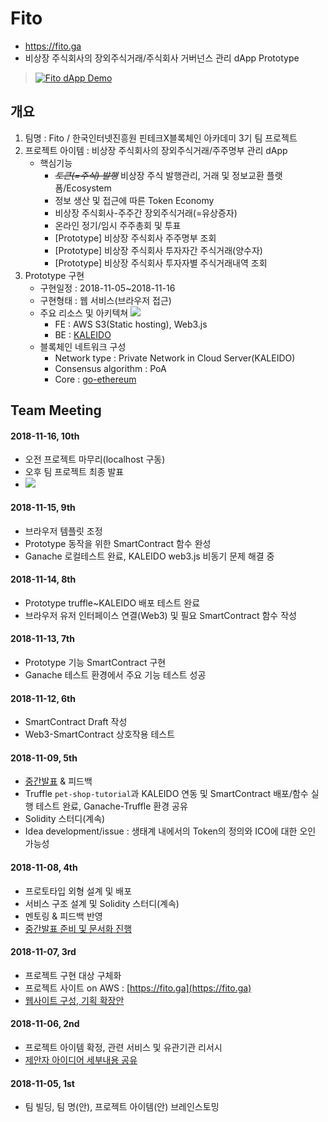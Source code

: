 # Fito
- https://fito.ga
- 비상장 주식회사의 장외주식거래/주식회사 거버넌스 관리 dApp Prototype
> [![Fito dApp Demo](https://img.youtube.com/vi/1K3tfZqhmAQ/0.jpg)](https://youtu.be/1K3tfZqhmAQ)

## 개요
 1. 팀명 : Fito / 한국인터넷진흥원 핀테크X블록체인 아카데미 3기 팀 프로젝트
 2. 프로젝트 아이템 : 비상장 주식회사의 장외주식거래/주주명부 관리 dApp
    - 핵심기능
      - ~~_토큰(=주식) 발행_~~ 비상장 주식 발행관리, 거래 및 정보교환 플랫폼/Ecosystem
      - 정보 생산 및 접근에 따른 Token Economy
      - 비상장 주식회사-주주간 장외주식거래(=유상증자)
      - 온라인 정기/임시 주주총회 및 투표
      - [Prototype] 비상장 주식회사 주주명부 조회
      - [Prototype] 비상장 주식회사 투자자간 주식거래(양수자)
      - [Prototype] 비상장 주식회사 투자자별 주식거래내역 조회
 3. Prototype 구현
    - 구현일정 : 2018-11-05~2018-11-16
    - 구현형태 : 웹 서비스(브라우저 접근)
    - 주요 리소스 및 아키텍쳐
      ![](https://github.com/tooget/Fito/blob/master/docs/20181113_prototype_architecture.png)
      - FE : AWS S3(Static hosting), Web3.js
      - BE : [KALEIDO](https://kaleido.io)
    - 블록체인 네트워크 구성
      - Network type : Private Network in Cloud Server(KALEIDO)
      - Consensus algorithm : PoA
      - Core : [go-ethereum](https://github.com/ethereum/go-ethereum)

## Team Meeting
#### 2018-11-16, 10th
  - 오전 프로젝트 마무리(localhost 구동)
  - 오후 팀 프로젝트 최종 발표 
  - [![](https://image.slidesharecdn.com/fito-181118063714/95/fito-dapp-prototype-1-638.jpg?cb=1542523122)](https://www.slideshare.net/SunghyunKim4/fito-dapp-prototype)
#### 2018-11-15, 9th
  - 브라우저 템플릿 조정
  - Prototype 동작을 위한 SmartContract 함수 완성
  - Ganache 로컬테스트 완료, KALEIDO web3.js 비동기 문제 해결 중
#### 2018-11-14, 8th
  - Prototype truffle~KALEIDO 배포 테스트 완료
  - 브라우저 유저 인터페이스 연결(Web3) 및 필요 SmartContract 함수 작성
#### 2018-11-13, 7th
  - Prototype 기능 SmartContract 구현
  - Ganache 테스트 환경에서 주요 기능 테스트 성공
#### 2018-11-12, 6th
  - SmartContract Draft 작성
  - Web3-SmartContract 상호작용 테스트
#### 2018-11-09, 5th
  - [중간발표](https://github.com/tooget/Fito/blob/master/docs/20181109_FITO%20%ED%8C%80%20%EC%A0%9C%EC%95%88%EC%84%9C%20demo%ED%8C%8C%EC%9D%BC.pdf) & 피드백
  - Truffle `pet-shop-tutorial`과 KALEIDO 연동 및 SmartContract 배포/함수 실행 테스트 완료, Ganache-Truffle 환경 공유
  - Solidity 스터디(계속)
  - Idea development/issue : 생태계 내에서의 Token의 정의와 ICO에 대한 오인 가능성
#### 2018-11-08, 4th
  - 프로토타입 외형 설계 및 배포
  - 서비스 구조 설계 및 Solidity 스터디(계속)
  - 멘토링 & 피드백 반영
  - [중간발표 준비 및 문서화 진행](https://docs.google.com/document/d/1EdmWTQI7Lh6pV84EyPcoDZrYv4G9eQUT37-lelq-Ho0/edit?usp=sharing)
#### 2018-11-07, 3rd
  - 프로젝트 구현 대상 구체화
  - 프로젝트 사이트 on AWS : [https://fito.ga](https://fito.ga)
  - [웹사이트 구성, 기획 확장안](https://github.com/tooget/Fito/blob/master/docs/20181107_%EC%84%A4%EA%B3%84.pdf)
#### 2018-11-06, 2nd
  - 프로젝트 아이템 확정, 관련 서비스 및 유관기관 리서시
  - [제안자 아이디어 세부내용 공유](https://github.com/tooget/Fito/blob/master/docs/20181106_%EA%B8%B0%EB%B3%B8%20%EC%95%84%EC%9D%B4%EB%94%94%EC%96%B4(%EC%95%88).md)
#### 2018-11-05, 1st
  - 팀 빌딩, 팀 명(안), 프로젝트 아이템(안) 브레인스토밍
